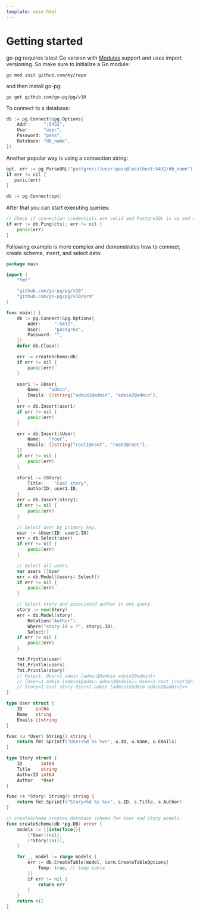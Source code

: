 ```yaml
---
template: main.html
---
```


# Getting started

go-pg requires latest Go version with [Modules](https://github.com/golang/go/wiki/Modules) support
and uses import versioning. So make sure to initialize a Go module:

```shell
go mod init github.com/my/repo
```

and then install go-pg:

```shell
go get github.com/go-pg/pg/v10
```

To connect to a database:

```go
db := pg.Connect(&pg.Options{
    Addr:     ":5432",
    User:     "user",
    Password: "pass",
    Database: "db_name",
})
```

Another popular way is using a connection string:

```go
opt, err := pg.ParseURL("postgres://user:pass@localhost:5432/db_name")
if err != nil {
   panic(err)
}

db := pg.Connect(opt)
```

After that you can start executing queries:

```go
// Check if connection credentials are valid and PostgreSQL is up and running.
if err := db.Ping(ctx); err != nil {
    panic(err)
}
```

Following example is more complex and demonstrates how to connect, create schema, insert, and select
data:

```go
package main

import (
    "fmt"

    "github.com/go-pg/pg/v10"
    "github.com/go-pg/pg/v10/orm"
)

func main() {
    db := pg.Connect(&pg.Options{
        Addr:     ":5432",
        User:     "postgres",
        Password: "",
    })
    defer db.Close()

    err := createSchema(db)
    if err != nil {
        panic(err)
    }

    user1 := &User{
        Name:   "admin",
        Emails: []string{"admin1@admin", "admin2@admin"},
    }
    err = db.Insert(user1)
    if err != nil {
        panic(err)
    }

    err = db.Insert(&User{
        Name:   "root",
        Emails: []string{"root1@root", "root2@root"},
    })
    if err != nil {
        panic(err)
    }

    story1 := &Story{
        Title:    "Cool story",
        AuthorID: user1.ID,
    }
    err = db.Insert(story1)
    if err != nil {
        panic(err)
    }

    // Select user by primary key.
    user := &User{ID: user1.ID}
    err = db.Select(user)
    if err != nil {
        panic(err)
    }

    // Select all users.
    var users []User
    err = db.Model(&users).Select()
    if err != nil {
        panic(err)
    }

    // Select story and associated author in one query.
    story := new(Story)
    err = db.Model(story).
        Relation("Author").
        Where("story.id = ?", story1.ID).
        Select()
    if err != nil {
        panic(err)
    }

    fmt.Println(user)
    fmt.Println(users)
    fmt.Println(story)
    // Output: User<1 admin [admin1@admin admin2@admin]>
    // [User<1 admin [admin1@admin admin2@admin]> User<2 root [root1@root root2@root]>]
    // Story<1 Cool story User<1 admin [admin1@admin admin2@admin]>>
}

type User struct {
    ID     int64
    Name   string
    Emails []string
}

func (u *User) String() string {
    return fmt.Sprintf("User<%d %s %v>", u.ID, u.Name, u.Emails)
}

type Story struct {
    ID       int64
    Title    string
    AuthorID int64
    Author   *User
}

func (s *Story) String() string {
    return fmt.Sprintf("Story<%d %s %s>", s.ID, s.Title, s.Author)
}

// createSchema creates database schema for User and Story models.
func createSchema(db *pg.DB) error {
    models := []interface{}{
        (*User)(nil),
        (*Story)(nil),
    }

    for _, model := range models {
        err := db.CreateTable(model, &orm.CreateTableOptions{
            Temp: true, // temp table
        })
        if err != nil {
            return err
        }
    }
    return nil
}
```
